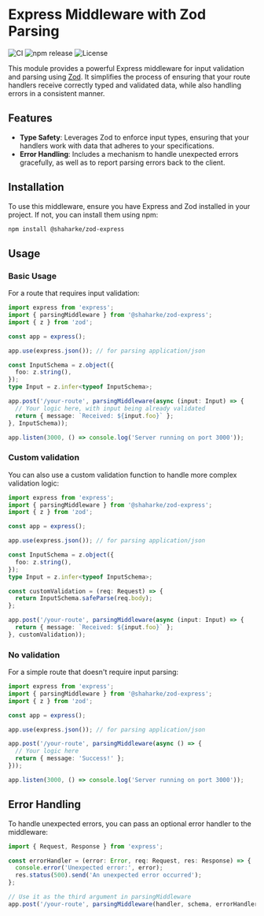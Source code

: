 # Express Middleware with Zod Parsing

![CI](https://github.com/bobrowadam/zod-express/actions/workflows/test.yml/badge.svg)
![npm release](https://img.shields.io/npm/v/@shaharke/zod-express.svg?color=green25&label=latest)
![License](https://img.shields.io/npm/l/@shaharke/zod-express.svg?color=green25)

This module provides a powerful Express middleware for input validation and parsing using [Zod](https://zod.dev). 
It simplifies the process of ensuring that your route handlers receive correctly typed and validated data, 
while also handling errors in a consistent manner.

## Features

- **Type Safety**: Leverages Zod to enforce input types, ensuring that your handlers work with data that adheres to your specifications.
- **Error Handling**: Includes a mechanism to handle unexpected errors gracefully, as well as to report parsing errors back to the client.

## Installation

To use this middleware, ensure you have Express and Zod installed in your project. If not, you can install them using npm:

```zsh
npm install @shaharke/zod-express
```

## Usage

### Basic Usage
For a route that requires input validation:

```typescript
import express from 'express';
import { parsingMiddleware } from '@shaharke/zod-express';
import { z } from 'zod';

const app = express();

app.use(express.json()); // for parsing application/json

const InputSchema = z.object({
  foo: z.string(),
});
type Input = z.infer<typeof InputSchema>;

app.post('/your-route', parsingMiddleware(async (input: Input) => {
  // Your logic here, with input being already validated
  return { message: `Received: ${input.foo}` };
}, InputSchema));

app.listen(3000, () => console.log('Server running on port 3000'));

```

### Custom validation

You can also use a custom validation function to handle more complex validation logic:

```typescript
import express from 'express';
import { parsingMiddleware } from '@shaharke/zod-express';
import { z } from 'zod';

const app = express();

app.use(express.json()); // for parsing application/json

const InputSchema = z.object({
  foo: z.string(),
});
type Input = z.infer<typeof InputSchema>;

const customValidation = (req: Request) => {
  return InputSchema.safeParse(req.body);
};

app.post('/your-route', parsingMiddleware(async (input: Input) => {
  return { message: `Received: ${input.foo}` };
}, customValidation));
```

### No validation

For a simple route that doesn't require input parsing:

```typescript
import express from 'express';
import { parsingMiddleware } from '@shaharke/zod-express';
import { z } from 'zod';

const app = express();

app.use(express.json()); // for parsing application/json

app.post('/your-route', parsingMiddleware(async () => {
  // Your logic here
  return { message: 'Success!' };
}));

app.listen(3000, () => console.log('Server running on port 3000'));
```

## Error Handling

To handle unexpected errors, you can pass an optional error handler to the middleware:

```typescript
import { Request, Response } from 'express';

const errorHandler = (error: Error, req: Request, res: Response) => {
  console.error('Unexpected error:', error);
  res.status(500).send('An unexpected error occurred');
};

// Use it as the third argument in parsingMiddleware
app.post('/your-route', parsingMiddleware(handler, schema, errorHandler));
```

